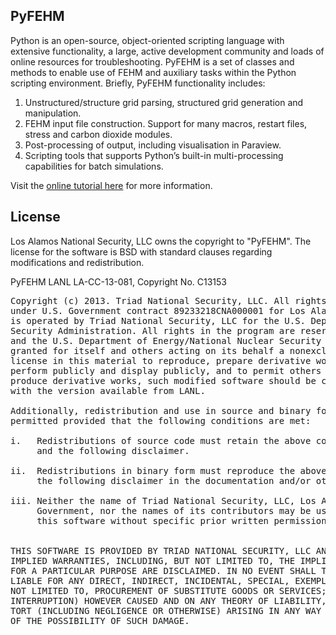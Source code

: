 ## PyFEHM ##

Python is an open-source, object-oriented scripting language with extensive functionality, a large, active development community and loads of online resources for troubleshooting.
PyFEHM is a set of classes and methods to enable use of FEHM and auxiliary tasks within the Python scripting environment.
Briefly, PyFEHM functionality includes:

1. Unstructured/structure grid parsing, structured grid generation and manipulation.
2. FEHM input file construction. Support for many macros, restart files, stress and carbon dioxide modules.
3. Post-processing of output, including visualisation in Paraview.
4. Scripting tools that supports Python’s built-in multi-processing capabilities for batch simulations.

Visit the [online tutorial here](https://lanl.github.io/PyFEHM/) for more information.

## License ##

Los Alamos National Security, LLC owns the copyright to "PyFEHM". The license for the software is BSD with standard clauses regarding modifications and redistribution.

PyFEHM LANL LA-CC-13-081, Copyright No. C13153

<pre>
Copyright (c) 2013. Triad National Security, LLC. All rights reserved. This program was produced 
under U.S. Government contract 89233218CNA000001 for Los Alamos National Laboratory (LANL), which 
is operated by Triad National Security, LLC for the U.S. Department of Energy/National Nuclear 
Security Administration. All rights in the program are reserved by Triad National Security, LLC, 
and the U.S. Department of Energy/National Nuclear Security Administration. The Government is 
granted for itself and others acting on its behalf a nonexclusive, paid-up, irrevocable worldwide 
license in this material to reproduce, prepare derivative works, distribute copies to the public, 
perform publicly and display publicly, and to permit others to do so. If software is modified to 
produce derivative works, such modified software should be clearly marked, so as not to confuse it 
with the version available from LANL.

Additionally, redistribution and use in source and binary forms, with or without modification, are 
permitted provided that the following conditions are met:

i.   Redistributions of source code must retain the above copyright notice, this list of conditions 
     and the following disclaimer.

ii.  Redistributions in binary form must reproduce the above copyright notice, this list of conditions and
     the following disclaimer in the documentation and/or other materials provided with the distribution.

iii. Neither the name of Triad National Security, LLC, Los Alamos National Laboratory, LANL, the U.S. 
     Government, nor the names of its contributors may be used to endorse or promote products derived from 
     this software without specific prior written permission.


THIS SOFTWARE IS PROVIDED BY TRIAD NATIONAL SECURITY, LLC AND CONTRIBUTORS "AS IS" AND ANY EXPRESS OR 
IMPLIED WARRANTIES, INCLUDING, BUT NOT LIMITED TO, THE IMPLIED WARRANTIES OF MERCHANTABILITY AND FITNESS 
FOR A PARTICULAR PURPOSE ARE DISCLAIMED. IN NO EVENT SHALL TRIAD NATIONAL SECURITY, LLC OR CONTRIBUTORS BE 
LIABLE FOR ANY DIRECT, INDIRECT, INCIDENTAL, SPECIAL, EXEMPLARY, OR CONSEQUENTIAL DAMAGES (INCLUDING, BUT 
NOT LIMITED TO, PROCUREMENT OF SUBSTITUTE GOODS OR SERVICES; LOSS OF USE, DATA, OR PROFITS; OR BUSINESS 
INTERRUPTION) HOWEVER CAUSED AND ON ANY THEORY OF LIABILITY, WHETHER IN CONTRACT, STRICT LIABILITY, OR 
TORT (INCLUDING NEGLIGENCE OR OTHERWISE) ARISING IN ANY WAY OUT OF THE USE OF THIS SOFTWARE, EVEN IF ADVISED
OF THE POSSIBILITY OF SUCH DAMAGE.
</pre>
